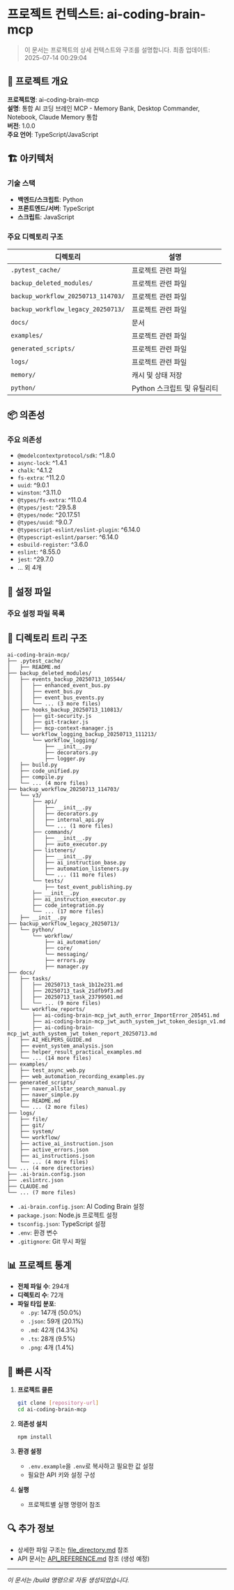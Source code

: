 # 프로젝트 컨텍스트: ai-coding-brain-mcp

> 이 문서는 프로젝트의 상세 컨텍스트와 구조를 설명합니다.
> 최종 업데이트: 2025-07-14 00:29:04

## 🎯 프로젝트 개요

**프로젝트명**: ai-coding-brain-mcp  
**설명**: 통합 AI 코딩 브레인 MCP - Memory Bank, Desktop Commander, Notebook, Claude Memory 통합  
**버전**: 1.0.0  
**주요 언어**: TypeScript/JavaScript

## 🏗️ 아키텍처

### 기술 스택
- **백엔드/스크립트**: Python
- **프론트엔드/서버**: TypeScript
- **스크립트**: JavaScript

### 주요 디렉토리 구조

| 디렉토리 | 설명 |
|---------|------|
| `.pytest_cache/` | 프로젝트 관련 파일 |
| `backup_deleted_modules/` | 프로젝트 관련 파일 |
| `backup_workflow_20250713_114703/` | 프로젝트 관련 파일 |
| `backup_workflow_legacy_20250713/` | 프로젝트 관련 파일 |
| `docs/` | 문서 |
| `examples/` | 프로젝트 관련 파일 |
| `generated_scripts/` | 프로젝트 관련 파일 |
| `logs/` | 프로젝트 관련 파일 |
| `memory/` | 캐시 및 상태 저장 |
| `python/` | Python 스크립트 및 유틸리티 |

## 📦 의존성

### 주요 의존성
- `@modelcontextprotocol/sdk`: ^1.8.0
- `async-lock`: ^1.4.1
- `chalk`: ^4.1.2
- `fs-extra`: ^11.2.0
- `uuid`: ^9.0.1
- `winston`: ^3.11.0
- `@types/fs-extra`: ^11.0.4
- `@types/jest`: ^29.5.8
- `@types/node`: ^20.17.51
- `@types/uuid`: ^9.0.7
- `@typescript-eslint/eslint-plugin`: ^6.14.0
- `@typescript-eslint/parser`: ^6.14.0
- `esbuild-register`: ^3.6.0
- `eslint`: ^8.55.0
- `jest`: ^29.7.0
- ... 외 4개

## 🔧 설정 파일

### 주요 설정 파일 목록

## 📂 디렉토리 트리 구조

```
ai-coding-brain-mcp/
├── .pytest_cache/
│   ├── README.md
├── backup_deleted_modules/
│   ├── events_backup_20250713_105544/
│   │   ├── enhanced_event_bus.py
│   │   ├── event_bus.py
│   │   ├── event_bus_events.py
│   │   └── ... (3 more files)
│   ├── hooks_backup_20250713_110813/
│   │   ├── git-security.js
│   │   ├── git-tracker.js
│   │   ├── mcp-context-manager.js
│   └── workflow_logging_backup_20250713_111213/
│       └── workflow_logging/
│           ├── __init__.py
│           ├── decorators.py
│           ├── logger.py
│   ├── build.py
│   ├── code_unified.py
│   ├── compile.py
│   └── ... (4 more files)
├── backup_workflow_20250713_114703/
│   └── v3/
│       ├── api/
│       │   ├── __init__.py
│       │   ├── decorators.py
│       │   ├── internal_api.py
│       │   └── ... (1 more files)
│       ├── commands/
│       │   ├── __init__.py
│       │   ├── auto_executor.py
│       ├── listeners/
│       │   ├── __init__.py
│       │   ├── ai_instruction_base.py
│       │   ├── automation_listeners.py
│       │   └── ... (11 more files)
│       └── tests/
│           ├── test_event_publishing.py
│       ├── __init__.py
│       ├── ai_instruction_executor.py
│       ├── code_integration.py
│       └── ... (17 more files)
│   ├── __init__.py
├── backup_workflow_legacy_20250713/
│   └── python/
│       └── workflow/
│           ├── ai_automation/
│           ├── core/
│           └── messaging/
│           ├── errors.py
│           ├── manager.py
├── docs/
│   ├── tasks/
│   │   ├── 20250713_task_1b12e231.md
│   │   ├── 20250713_task_21dfb9f3.md
│   │   ├── 20250713_task_23799501.md
│   │   └── ... (9 more files)
│   └── workflow_reports/
│       ├── ai-coding-brain-mcp_jwt_auth_error_ImportError_205451.md
│       ├── ai-coding-brain-mcp_jwt_auth_system_jwt_token_design_v1.md
│       ├── ai-coding-brain-mcp_jwt_auth_system_jwt_token_report_20250713.md
│   ├── AI_HELPERS_GUIDE.md
│   ├── event_system_analysis.json
│   ├── helper_result_practical_examples.md
│   └── ... (14 more files)
├── examples/
│   ├── test_async_web.py
│   ├── web_automation_recording_examples.py
├── generated_scripts/
│   ├── naver_allstar_search_manual.py
│   ├── naver_simple.py
│   ├── README.md
│   └── ... (2 more files)
├── logs/
│   ├── file/
│   ├── git/
│   ├── system/
│   └── workflow/
│   ├── active_ai_instruction.json
│   ├── active_errors.json
│   ├── ai_instructions.json
│   └── ... (4 more files)
└── ... (4 more directories)
├── .ai-brain.config.json
├── .eslintrc.json
├── CLAUDE.md
└── ... (7 more files)
```
- `.ai-brain.config.json`: AI Coding Brain 설정
- `package.json`: Node.js 프로젝트 설정
- `tsconfig.json`: TypeScript 설정
- `.env`: 환경 변수
- `.gitignore`: Git 무시 파일

## 📊 프로젝트 통계

- **전체 파일 수**: 294개
- **디렉토리 수**: 72개
- **파일 타입 분포**:
  - `.py`: 147개 (50.0%)
  - `.json`: 59개 (20.1%)
  - `.md`: 42개 (14.3%)
  - `.ts`: 28개 (9.5%)
  - `.png`: 4개 (1.4%)

## 🚀 빠른 시작

1. **프로젝트 클론**
   ```bash
   git clone [repository-url]
   cd ai-coding-brain-mcp
   ```

2. **의존성 설치**
   ```bash
   npm install
   ```

3. **환경 설정**
   - `.env.example`을 `.env`로 복사하고 필요한 값 설정
   - 필요한 API 키와 설정 구성

4. **실행**
   - 프로젝트별 실행 명령어 참조

## 🔍 추가 정보

- 상세한 파일 구조는 [file_directory.md](./file_directory.md) 참조
- API 문서는 [API_REFERENCE.md](./API_REFERENCE.md) 참조 (생성 예정)

---
*이 문서는 /build 명령으로 자동 생성되었습니다.*
